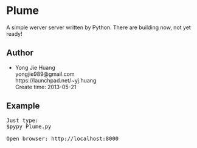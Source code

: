 <h1>Plume</h1>

<p>
    A simple werver server written by Python. There are building now, not yet ready!
</p>

<h2>Author</h2>
<ul>
<li>
    Yong Jie Huang<br>
    yongjie989@gmail.com<br>
    https://launchpad.net/~yj.huang<br>
    Create time: 2013-05-21
</li>
</ul>

<h2>Example</h2>

<pre>
Just type:
$pypy Plume.py 

Open browser: http://localhost:8000

</pre>

